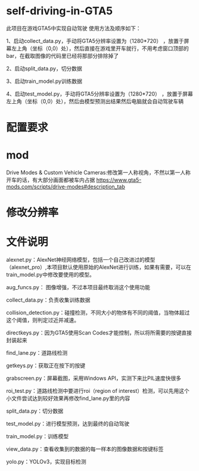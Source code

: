 # self-driving-in-GTA5
此项目在游戏GTA5中实现自动驾驶 使用方法及顺序如下：

1、启动collect_data.py，手动将GTA5分辨率设置为（1280*720） ，放置于屏幕左上角（坐标（0,0）处），然后直接在游戏里开车就行，不用考虑窗口顶部的bar，在截取图像的代码里已经将那部分排除掉了

2、启动split_data.py，切分数据 

3、启动train_model.py训练数据 

4、启动test_model.py，手动将GTA5分辨率设置为（1280*720） ，放置于屏幕左上角（坐标（0,0）处），然后由模型预测出结果然后电脑就会自动驾驶车辆

# 配置要求

# mod
Drive Modes & Custom Vehicle Cameras:修改第一人称视角，不然以第一人称开车的话，有大部分画面都被车内占据
https://www.gta5-mods.com/scripts/drive-modes#description_tab
# 修改分辨率

# 文件说明
alexnet.py：AlexNet神经网络模型，包括一个自己改进过的模型（alexnet_pro）,本项目默认使用原始的AlexNet进行训练，如果有需要，可以在train_model.py中修改要使用的模型。

aug_funcs.py： 图像增强，不过本项目最终取消这个使用功能

collect_data.py：负责收集训练数据

collision_detection.py：碰撞检测，不同大小的物体有不同的阈值，当物体超过这个阈值，则判定过近并减速。

directkeys.py：因为GTA5使用Scan Codes才能控制，所以将所需要的按键直接封装起来

find_lane.py：道路线检测

getkeys.py：获取正在按下的按键

grabscreen.py：屏幕截图，采用Windows API，实测下来比PIL速度快很多

roi_test.py：道路线检测中要进行roi（region of interest）检测，可以先用这个小文件尝试达到较好效果再修改find_lane.py里的内容

split_data.py：切分数据

test_model.py：进行模型预测，达到最终的自动驾驶

train_model.py：训练模型

view_data.py：查看收集到的数据的每一样本的图像数据和按键标签

yolo.py：YOLOv3，实现目标检测
